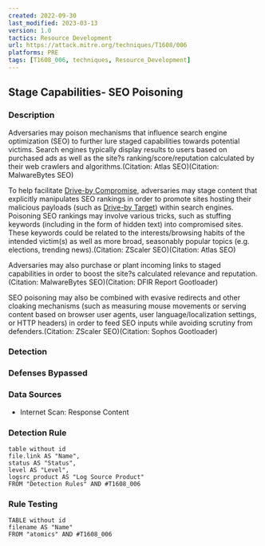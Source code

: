 ```yaml
---
created: 2022-09-30
last_modified: 2023-03-13
version: 1.0
tactics: Resource Development
url: https://attack.mitre.org/techniques/T1608/006
platforms: PRE
tags: [T1608_006, techniques, Resource_Development]
---
```


## Stage Capabilities- SEO Poisoning

### Description

Adversaries may poison mechanisms that influence search engine optimization (SEO) to further lure staged capabilities towards potential victims. Search engines typically display results to users based on purchased ads as well as the site?s ranking/score/reputation calculated by their web crawlers and algorithms.(Citation: Atlas SEO)(Citation: MalwareBytes SEO)

To help facilitate [Drive-by Compromise](https://attack.mitre.org/techniques/T1189), adversaries may stage content that explicitly manipulates SEO rankings in order to promote sites hosting their malicious payloads (such as [Drive-by Target](https://attack.mitre.org/techniques/T1608/004)) within search engines. Poisoning SEO rankings may involve various tricks, such as stuffing keywords (including in the form of hidden text) into compromised sites. These keywords could be related to the interests/browsing habits of the intended victim(s) as well as more broad, seasonably popular topics (e.g. elections, trending news).(Citation: ZScaler SEO)(Citation: Atlas SEO)

Adversaries may also purchase or plant incoming links to staged capabilities in order to boost the site?s calculated relevance and reputation.(Citation: MalwareBytes SEO)(Citation: DFIR Report Gootloader)

SEO poisoning may also be combined with evasive redirects and other cloaking mechanisms (such as measuring mouse movements or serving content based on browser user agents, user language/localization settings, or HTTP headers) in order to feed SEO inputs while avoiding scrutiny from defenders.(Citation: ZScaler SEO)(Citation: Sophos Gootloader)

### Detection



### Defenses Bypassed



### Data Sources

  - Internet Scan: Response Content
### Detection Rule

```dataview
table without id
file.link AS "Name",
status AS "Status",
level AS "Level",
logsrc_product AS "Log Source Product"
FROM "Detection Rules" AND #T1608_006
```

### Rule Testing

```dataview
TABLE without id
filename AS "Name"
FROM "atomics" AND #T1608_006
```
